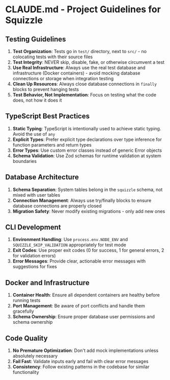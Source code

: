 # CLAUDE.md - Project Guidelines for Squizzle

## Testing Guidelines

1. **Test Organization**: Tests go in `test/` directory, next to `src/` - no colocating tests with their source files
2. **Test Integrity**: NEVER skip, disable, fake, or otherwise circumvent a test
3. **Use Real Infrastructure**: Always use the real test database and infrastructure (Docker containers) - avoid mocking database connections or storage when integration testing
4. **Clean Up Resources**: Always close database connections in `finally` blocks to prevent hanging tests
5. **Test Behavior, Not Implementation**: Focus on testing what the code does, not how it does it

## TypeScript Best Practices

1. **Static Typing**: TypeScript is intentionally used to achieve static typing. Avoid the use of `any`
2. **Explicit Types**: Prefer explicit type declarations over type inference for function parameters and return types
3. **Error Types**: Use custom error classes instead of generic Error objects
4. **Schema Validation**: Use Zod schemas for runtime validation at system boundaries

## Database Architecture

1. **Schema Separation**: System tables belong in the `squizzle` schema, not mixed with user tables
2. **Connection Management**: Always use try/finally blocks to ensure database connections are properly closed
3. **Migration Safety**: Never modify existing migrations - only add new ones

## CLI Development

1. **Environment Handling**: Use `process.env.NODE_ENV` and `SQUIZZLE_SKIP_VALIDATION` appropriately for test mode
2. **Exit Codes**: Use proper exit codes (0 for success, 1 for general errors, 2 for validation errors)
3. **Error Messages**: Provide clear, actionable error messages with suggestions for fixes

## Docker and Infrastructure

1. **Container Health**: Ensure all dependent containers are healthy before running tests
2. **Port Management**: Be aware of port conflicts and handle them gracefully
3. **Schema Ownership**: Ensure proper database user permissions and schema ownership

## Code Quality

1. **No Premature Optimization**: Don't add mock implementations unless absolutely necessary
2. **Fail Fast**: Validate inputs early and fail with clear error messages
3. **Consistency**: Follow existing patterns in the codebase for similar functionality